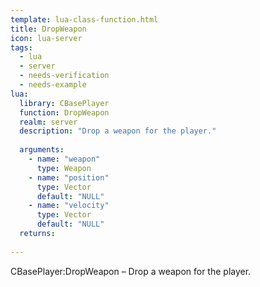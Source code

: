 ```yaml
---
template: lua-class-function.html
title: DropWeapon
icon: lua-server
tags:
  - lua
  - server
  - needs-verification
  - needs-example
lua:
  library: CBasePlayer
  function: DropWeapon
  realm: server
  description: "Drop a weapon for the player."
  
  arguments:
    - name: "weapon"
      type: Weapon
    - name: "position"
      type: Vector
      default: "NULL"
    - name: "velocity"
      type: Vector
      default: "NULL"
  returns:
    
---
```


<div class="lua__search__keywords">
CBasePlayer:DropWeapon &#x2013; Drop a weapon for the player.
</div>
